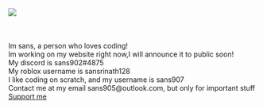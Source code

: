 <img src="https://readme-typing-svg.herokuapp.com?vCenter=true&lines=Hello!+I+am+Sans!;HTML+Coder;JavaScript+Coder!">
<br/>
<br/>
<br/>
<br/>
Im sans, a person who loves coding! 
<br/>
Im working on my website right now,I will announce it to public soon! 
<br/>
My discord is sans902#4875
<br/>
My roblox username is sansrinath128
<br/>
I like coding on scratch, and my username is sans907
<br/>
Contact me at my email sans905@outlook.com, but only for important stuff
<a href="https://www.buymeacoffee.com/sans905"<p>Support me</p>
